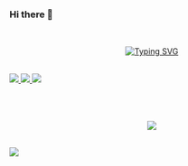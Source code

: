 ### Hi there 👋

<br>

<p align="center">
<a href="https://git.io/typing-svg"><img src="https://readme-typing-svg.demolab.com?font=Fira+Code&size=25&duration=3000&pause=500&center=true&width=435&lines=A+wise+man+once+said%3A;%22Developing+is+fun!%22" alt="Typing SVG" /></a>
</p>

<br>

<a href="https://github.com/kuttu101996">
    <img src="https://img.shields.io/github/followers/kuttu101996?style=for-the-badge&logo=github">
</a>
<a href="https://github.com/kuttu101996">
    <img src="https://img.shields.io/github/stars/kuttu101996?style=for-the-badge&logo=git">
</a>
<a href="https://github.com/kuttu101996/kuttu101996">
    <img src="https://img.shields.io/github/watchers/kuttu101996/kuttu101996?style=for-the-badge&logo=git">
</a>

<br>
<br>
<br>
<br>

<p float="left" align="center">
  <img src="https://github-readme-activity-graph.cyclic.app/graph?username=kuttu101996&theme=tokyo-night">
</p>

<br>

<img src="https://github.com/BEPb/BEPb/blob/main/assets/Bottom_down.svg">
<!--
**kuttu101996/kuttu101996** is a ✨ _special_ ✨ repository because its `README.md` (this file) appears on your GitHub profile.

Here are some ideas to get you started:

- 🔭 I’m currently working on ...
- 🌱 I’m currently learning ...
- 👯 I’m looking to collaborate on ...
- 🤔 I’m looking for help with ...
- 💬 Ask me about ...
- 📫 How to reach me: ...
- 😄 Pronouns: ...
- ⚡ Fun fact: ...
-->
